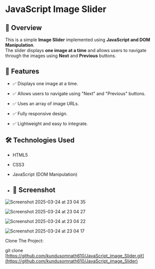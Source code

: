 # JavaScript Image Slider

## 📌 Overview

This is a simple **Image Slider** implemented using **JavaScript and DOM Manipulation**.  
The slider displays **one image at a time** and allows users to navigate through the images using **Next** and **Previous** buttons.

## 🎯 Features

- ✅ Displays one image at a time.

- ✅ Allows users to navigate using "Next" and "Previous" buttons.

- ✅ Uses an array of image URLs.

- ✅ Fully responsive design.

- ✅ Lightweight and easy to integrate.

## 🛠️ Technologies Used

- HTML5

- CSS3

- JavaScript (DOM Manipulation)

- ## 🚀 Screenshot

![Screenshot 2025-03-24 at 23 04 35](https://github.com/user-attachments/assets/4e72b3a3-1fa3-473c-b82c-bf2c3b6198ac)

![Screenshot 2025-03-24 at 23 04 27](https://github.com/user-attachments/assets/11c88a72-94fe-4e6a-be93-e8c2ec7eb580)

![Screenshot 2025-03-24 at 23 04 22](https://github.com/user-attachments/assets/8b0cc66f-85d7-475e-83b5-d386ca692e0b)

![Screenshot 2025-03-24 at 23 04 17](https://github.com/user-attachments/assets/ed64b36e-85bc-4b34-a296-588d972ba0d4)

Clone The Project:

git clone [https://github.com/kundusomnath610/JavaScript_image_Slider.git](https://github.com/kundusomnath610/JavaScript_image_Slider)


